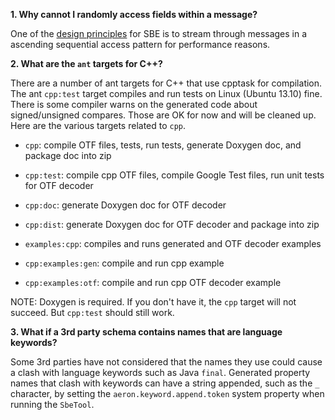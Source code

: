 **1. Why cannot I randomly access fields within a message?**

One of the [design principles](Design-Principles) for SBE is to stream through messages in a ascending sequential access pattern for performance reasons.

**2. What are the `ant` targets for C++?**

There are a number of ant targets for C++ that use cpptask for compilation. The ant `cpp:test` target compiles and run tests on Linux (Ubuntu 13.10) fine. There is some compiler warns on the generated code about signed/unsigned compares. Those are OK for now and will be cleaned up. Here are the various targets related to `cpp`.

* `cpp`: compile OTF files, tests, run tests, generate Doxygen doc, and package doc into zip
 * `cpp:test`: compile cpp OTF files, compile Google Test files, run unit tests for OTF decoder
 * `cpp:doc`: generate Doxygen doc for OTF decoder
 * `cpp:dist`: generate Doxygen doc for OTF decoder and package into zip

* `examples:cpp`: compiles and runs generated and OTF decoder examples
 * `cpp:examples:gen`: compile and run cpp example
 * `cpp:examples:otf`: compile and run cpp OTF decoder example

NOTE: Doxygen is required. If you don't have it, the `cpp` target will not succeed. But `cpp:test` should still work.

**3. What if a 3rd party schema contains names that are language keywords?**

Some 3rd parties have not considered that the names they use could cause a clash with language keywords such as Java `final`. Generated property names that clash with keywords can have a string appended, such as the `_` character, by setting the `aeron.keyword.append.token` system property when running the `SbeTool`.